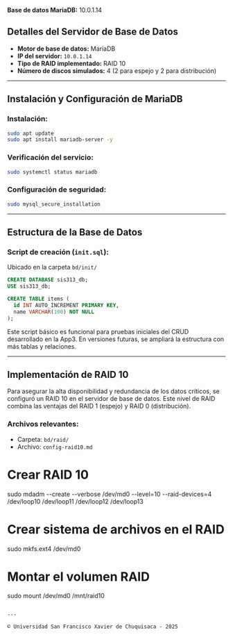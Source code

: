 **Base de datos MariaDB:** 10.0.1.14

##  Detalles del Servidor de Base de Datos

* **Motor de base de datos:** MariaDB
* **IP del servidor:** `10.0.1.14`
* **Tipo de RAID implementado:** RAID 10
* **Número de discos simulados:** 4 (2 para espejo y 2 para distribución)

---

## Instalación y Configuración de MariaDB

### Instalación:

```bash
sudo apt update
sudo apt install mariadb-server -y
```

### Verificación del servicio:

```bash
sudo systemctl status mariadb
```

### Configuración de seguridad:

```bash
sudo mysql_secure_installation
```

---

##  Estructura de la Base de Datos

### Script de creación (`init.sql`):

Ubicado en la carpeta `bd/init/`

```sql
CREATE DATABASE sis313_db;
USE sis313_db;

CREATE TABLE items (
  id INT AUTO_INCREMENT PRIMARY KEY,
  name VARCHAR(100) NOT NULL
);
```

Este script básico es funcional para pruebas iniciales del CRUD desarrollado en la App3. En versiones futuras, se ampliará la estructura con más tablas y relaciones.

---

##  Implementación de RAID 10

Para asegurar la alta disponibilidad y redundancia de los datos críticos, se configuró un RAID 10 en el servidor de base de datos. Este nivel de RAID combina las ventajas del RAID 1 (espejo) y RAID 0 (distribución).

### Archivos relevantes:

* Carpeta: `bd/raid/`
* Archivo: `config-raid10.md`

# Crear RAID 10
sudo mdadm --create --verbose /dev/md0 --level=10 --raid-devices=4 \
  /dev/loop10 /dev/loop11 /dev/loop12 /dev/loop13

# Crear sistema de archivos en el RAID
sudo mkfs.ext4 /dev/md0

# Montar el volumen RAID
sudo mount /dev/md0 /mnt/raid10
```

---

© Universidad San Francisco Xavier de Chuquisaca - 2025


